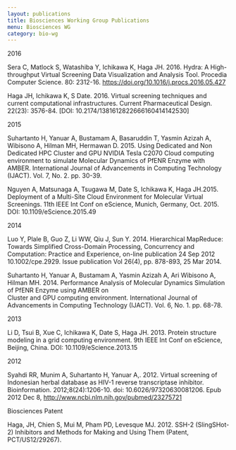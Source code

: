 ```yaml
---
layout: publications
title: Biosciences Working Group Publications
menu: Biosciences WG
category: bio-wg
---
```


<div class="border">2016</div>

Sera C, Matlock S, Watashiba Y, Ichikawa K, Haga JH. 2016. Hydra: A High-throughput Virtual 
Screening Data Visualization and Analysis Tool. Procedia Computer Science. 80: 2312-16. 
https://doi.org/10.1016/j.procs.2016.05.427

Haga JH, Ichikawa K, S Date. 2016. Virtual screening techniques and current computational 
infrastructures. Current Pharmaceutical Design. 22(23): 3576-84. [DOI: 
10.2174/1381612822666160414142530]

<div class="border">2015</div>

Suhartanto H, Yanuar A, Bustamam A, Basaruddin T, Yasmin Azizah A, Wibisono A, Hilman 
MH, Hermawan D. 2015. Using Dedicated and Non Dedicated HPC Cluster and GPU NVIDIA 
Tesla C2070 Cloud computing environment to simulate Molecular Dynamics of PfENR Enzyme 
with AMBER. International Journal of Advancements in Computing Technology (IJACT). Vol. 
7, No. 2. pp. 30-39.

Nguyen A, Matsunaga A, Tsugawa M, Date S, Ichikawa K, Haga JH.2015. Deployment of a 
Multi-Site Cloud Environment for Molecular Virtual Screenings. 11th IEEE Int Conf on eScience, 
Munich, Germany, Oct. 2015. DOI: 10.1109/eScience.2015.49

<div class="border">2014</div>

Luo Y, Plale B, Guo Z, Li WW, Qiu J, Sun Y. 2014. Hierarchical MapReduce: Towards 
Simplified Cross-Domain Processing, Concurrency and Computation: Practice and
Experience, on-line publication 24 Sep 2012 10.1002/cpe.2929.  Issue publication Vol
26(4), pp. 878-893, 25  Mar 2014.

Suhartanto H, Yanuar A, Bustamam A, Yasmin Azizah A, Ari Wibisono A, Hilman MH. 2014. 
Performance Analysis of Molecular Dynamics Simulation of PfENR Enzyme using AMBER on  
Cluster and GPU computing environment. International Journal of Advancements in Computing 
Technology (IJACT). Vol. 6, No. 1. pp. 68-78. 

<div class="border">2013</div>

Li D, Tsui B, Xue C, Ichikawa K, Date S, Haga JH. 2013. Protein structure modeling in a grid 
computing environment. 9th IEEE Int Conf on eScience, Beijing, China. 
DOI: 10.1109/eScience.2013.15


<div class="border">2012</div>

Syahdi RR, Munim A, Suhartanto H, Yanuar A,. 2012. Virtual screening of Indonesian herbal 
database as HIV-1 reverse transcriptase inhibitor. Bioinformation.  2012;8(24):1206-10. 
doi: 10.6026/97320630081206. Epub 2012 Dec 8,
http://www.ncbi.nlm.nih.gov/pubmed/23275721

<div class="border">Biosciences Patent</div>

Haga, JH, Chien S, Mui M, Pham PD, Levesque MJ. 2012. SSH-2 (SlingSHot-2)
Inhibitors and Methods for Making and Using Them (Patent, PCT/US12/29267).


